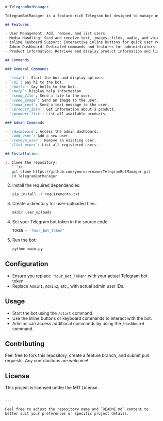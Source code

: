 ```markdown
# TelegramBotManager

TelegramBotManager is a feature-rich Telegram bot designed to manage user interactions, send messages, and handle various media files. This bot includes admin functionalities for managing users and provides a robust set of commands for both regular users and administrators.

## Features

- User Management: Add, remove, and list users.
- Media Handling: Send and receive text, images, files, audio, and voice messages.
- Inline Keyboard Support: Interactive inline buttons for quick user responses.
- Admin Dashboard: Dedicated commands and features for administrators.
- Product Information: Retrieve and display product information and lists.

## Commands

### General Commands

- `/start`: Start the bot and display options.
- `/hi`: Say hi to the bot.
- `/hello`: Say hello to the bot.
- `/help`: Display help information.
- `/send_file`: Send a file to the user.
- `/send_image`: Send an image to the user.
- `/send_text`: Send a text message to the user.
- `/product_info`: Get information about a product.
- `/product_list`: List all available products.

### Admin Commands

- `/dashboard`: Access the admin dashboard.
- `/add_user`: Add a new user.
- `/remove_user`: Remove an existing user.
- `/list_users`: List all registered users.

## Installation

1. Clone the repository:
   ```sh
   git clone https://github.com/yourusername/TelegramBotManager.git
   cd TelegramBotManager
   ```

2. Install the required dependencies:
   ```sh
   pip install -r requirements.txt
   ```

3. Create a directory for user-uploaded files:
   ```sh
   mkdir user_uploads
   ```

4. Set your Telegram bot token in the source code:
   ```python
   TOKEN = 'Your_Bot_Token'
   ```

5. Run the bot:
   ```sh
   python main.py
   ```

## Configuration

- Ensure you replace `'Your_Bot_Token'` with your actual Telegram bot token.
- Replace `Admin1`, `Admin2`, etc., with actual admin user IDs.

## Usage

- Start the bot using the `/start` command.
- Use the inline buttons or keyboard commands to interact with the bot.
- Admins can access additional commands by using the `/dashboard` command.

## Contributing

Feel free to fork this repository, create a feature branch, and submit pull requests. Any contributions are welcome!

## License

This project is licensed under the MIT License.
```

---

Feel free to adjust the repository name and `README.md` content to better suit your preferences or specific project details.

